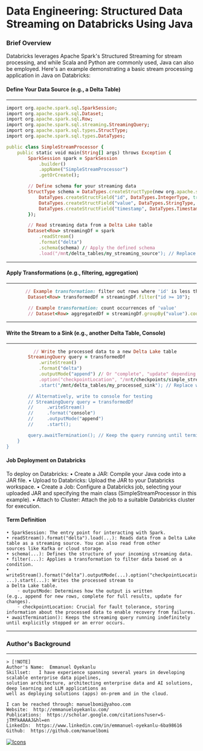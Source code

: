 # Data Engineering: Structured Data Streaming on Databricks Using Java

### Brief Overview
Databricks leverages Apache Spark's Structured Streaming for stream processing, and while Scala and Python are commonly used, Java can also be employed. Here's an example demonstrating a basic stream processing application in Java on Databricks:


#### Define Your Data Source (e.g., a Delta Table) 
---
```ruby
import org.apache.spark.sql.SparkSession;
import org.apache.spark.sql.Dataset;
import org.apache.spark.sql.Row;
import org.apache.spark.sql.streaming.StreamingQuery;
import org.apache.spark.sql.types.StructType;
import org.apache.spark.sql.types.DataTypes;

public class SimpleStreamProcessor {
    public static void main(String[] args) throws Exception {
        SparkSession spark = SparkSession
            .builder()
            .appName("SimpleStreamProcessor")
            .getOrCreate();

        // Define schema for your streaming data
        StructType schema = DataTypes.createStructType(new org.apache.spark.sql.types.StructField[] {
            DataTypes.createStructField("id", DataTypes.IntegerType, true),
            DataTypes.createStructField("value", DataTypes.StringType, true),
            DataTypes.createStructField("timestamp", DataTypes.TimestampType, true)
        });

        // Read streaming data from a Delta Lake table
        Dataset<Row> streamingDf = spark
            .readStream()
            .format("delta")
            .schema(schema) // Apply the defined schema
            .load("/mnt/delta_tables/my_streaming_source"); // Replace with your Delta table path

```
---

#### Apply Transformations (e.g., filtering, aggregation)
---
```ruby
       // Example transformation: filter out rows where 'id' is less than 10
        Dataset<Row> transformedDf = streamingDf.filter("id >= 10");

        // Example transformation: count occurrences of 'value'
        // Dataset<Row> aggregatedDf = streamingDf.groupBy("value").count();
```
---

####   Write the Stream to a Sink (e.g., another Delta Table, Console)
---
```ruby
          // Write the processed data to a new Delta Lake table
        StreamingQuery query = transformedDf
            .writeStream()
            .format("delta")
            .outputMode("append") // Or "complete", "update" depending on your needs
            .option("checkpointLocation", "/mnt/checkpoints/simple_stream_processor") // Important for fault tolerance
            .start("/mnt/delta_tables/my_processed_sink"); // Replace with your sink Delta table path

        // Alternatively, write to console for testing
        // StreamingQuery query = transformedDf
        //     .writeStream()
        //     .format("console")
        //     .outputMode("append")
        //     .start();

        query.awaitTermination(); // Keep the query running until terminated
    }
}
```
#### Job Deployment on Databricks

To deploy on Databricks:
    • Create a JAR: Compile your Java code into a JAR file.
    • Upload to Databricks: Upload the JAR to your Databricks workspace.
    • Create a Job: Configure a Databricks job, selecting your uploaded JAR and specifying the main class (SimpleStreamProcessor in this example).
    • Attach to Cluster: Attach the job to a suitable Databricks cluster for execution.


#### Term Definition 
    • SparkSession: The entry point for interacting with Spark.
    • readStream().format("delta").load(...): Reads data from a Delta Lake table as a streaming source. You can also read from other 
    sources like Kafka or cloud storage.
    • schema(...): Defines the structure of your incoming streaming data.
    • filter(...): Applies a transformation to filter data based on a condition.
    • writeStream().format("delta").outputMode(...).option("checkpointLocation", ...).start(...): Writes the processed stream to 
    a Delta Lake table.
        ◦ outputMode: Determines how the output is written (e.g., append for new rows, complete for full results, update for changes).
        ◦ checkpointLocation: Crucial for fault tolerance, storing information about the processed data to enable recovery from failures.
    • awaitTermination(): Keeps the streaming query running indefinitely until explicitly stopped or an error occurs.
---
### Author's Background
---

```
> [!NOTE]
Author's Name:  Emmanuel Oyekanlu
Skillset:   I have experience spanning several years in developing scalable enterprise data pipelines,
solution architecture, architecting enterprise data and AI solutions, deep learning and LLM applications as
well as deploying solutions (apps) on-prem and in the cloud.

I can be reached through: manuelbomi@yahoo.com
Website:  http://emmanueloyekanlu.com/
Publications:  https://scholar.google.com/citations?user=S-jTMfkAAAAJ&hl=en
LinkedIn:  https://www.linkedin.com/in/emmanuel-oyekanlu-6ba98616
Github:  https://github.com/manuelbomi

```

[![Icons](https://skillicons.dev/icons?i=aws,azure,gcp,scala,mongodb,redis,cassandra,kafka,anaconda,matlab,nodejs,django,py,c,anaconda,git,github,mysql,docker,kubernetes&theme=dark)](https://skillicons.dev)







